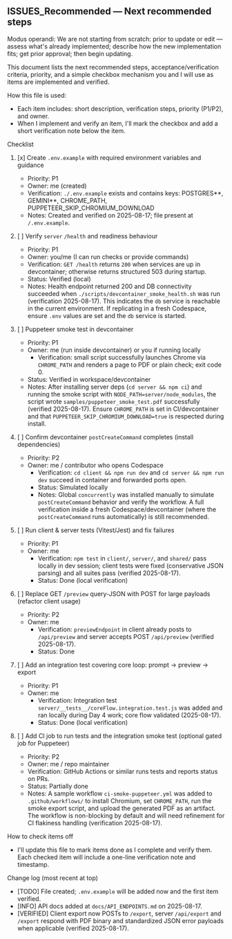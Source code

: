 ## ISSUES_Recommended — Next recommended steps

Modus operandi:
We are not starting from scratch: prior to update or edit — assess what's already implemented; describe how the new implementation fits; get prior approval; then begin updating.

This document lists the next recommended steps, acceptance/verification criteria, priority, and a simple checkbox mechanism you and I will use as items are implemented and verified.

How this file is used:

- Each item includes: short description, verification steps, priority (P1/P2), and owner.
- When I implement and verify an item, I'll mark the checkbox and add a short verification note below the item.

Checklist

1. [x] Create `.env.example` with required environment variables and guidance

   - Priority: P1
   - Owner: me (created)
   - Verification: `./.env.example` exists and contains keys: POSTGRES*\*, GEMINI*\*, CHROME_PATH, PUPPETEER_SKIP_CHROMIUM_DOWNLOAD
   - Notes: Created and verified on 2025-08-17; file present at `/.env.example`.

2. [ ] Verify `server` `/health` and readiness behaviour

   - Priority: P1
   - Owner: you/me (I can run checks or provide commands)
   - Verification: `GET /health` returns `200` when services are up in devcontainer; otherwise returns structured 503 during startup.
   - Status: Verified (local)
   - Notes: Health endpoint returned 200 and DB connectivity succeeded when `./scripts/devcontainer_smoke_health.sh` was run (verification 2025-08-17). This indicates the `db` service is reachable in the current environment. If replicating in a fresh Codespace, ensure `.env` values are set and the `db` service is started.

3. [ ] Puppeteer smoke test in devcontainer

   - Priority: P1
   - Owner: me (run inside devcontainer) or you if running locally
     - Verification: small script successfully launches Chrome via `CHROME_PATH` and renders a page to PDF or plain check; exit code 0.
   - Status: Verified in workspace/devcontainer
   - Notes: After installing server deps (`cd server && npm ci`) and running the smoke script with `NODE_PATH=server/node_modules`, the script wrote `samples/puppeteer_smoke_test.pdf` successfully (verified 2025-08-17). Ensure `CHROME_PATH` is set in CI/devcontainer and that `PUPPETEER_SKIP_CHROMIUM_DOWNLOAD=true` is respected during install.

4. [ ] Confirm devcontainer `postCreateCommand` completes (install dependencies)

   - Priority: P2
   - Owner: me / contributor who opens Codespace
     - Verification: `cd client && npm run dev` and `cd server && npm run dev` succeed in container and forwarded ports open.
     - Status: Simulated locally
     - Notes: Global `concurrently` was installed manually to simulate `postCreateCommand` behavior and verify the workflow. A full verification inside a fresh Codespace/devcontainer (where the `postCreateCommand` runs automatically) is still recommended.

5. [ ] Run client & server tests (Vitest/Jest) and fix failures

   - Priority: P1
   - Owner: me
     - Verification: `npm test` in `client/`, `server/`, and `shared/` pass locally in dev session; client tests were fixed (conservative JSON parsing) and all suites pass (verified 2025-08-17).
     - Status: Done (local verification)

6. [ ] Replace GET `/preview` query-JSON with POST for large payloads (refactor client usage)

   - Priority: P2
   - Owner: me
     - Verification: `previewEndpoint` in client already posts to `/api/preview` and server accepts POST `/api/preview` (verified 2025-08-17).
     - Status: Done

7. [ ] Add an integration test covering core loop: prompt → preview → export

   - Priority: P1
   - Owner: me
     - Verification: Integration test `server/__tests__/coreFlow.integration.test.js` was added and ran locally during Day 4 work; core flow validated (2025-08-17).
     - Status: Done (local verification)

8. [ ] Add CI job to run tests and the integration smoke test (optional gated job for Puppeteer)
   - Priority: P2
   - Owner: me / repo maintainer
   - Verification: GitHub Actions or similar runs tests and reports status on PRs.
   - Status: Partially done
   - Notes: A sample workflow `ci-smoke-puppeteer.yml` was added to `.github/workflows/` to install Chromium, set `CHROME_PATH`, run the smoke export script, and upload the generated PDF as an artifact. The workflow is non-blocking by default and will need refinement for CI flakiness handling (verification 2025-08-17).

How to check items off

- I'll update this file to mark items done as I complete and verify them. Each checked item will include a one-line verification note and timestamp.

Change log (most recent at top)

- [TODO] File created; `.env.example` will be added now and the first item verified.
- [INFO] API docs added at `docs/API_ENDPOINTS.md` on 2025-08-17.
- [VERIFIED] Client export now POSTs to `/export`, server `/api/export` and `/export` respond with PDF binary and standardized JSON error payloads when applicable (verified 2025-08-17).
